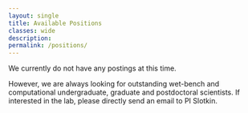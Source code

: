 ```yaml
---
layout: single
title: Available Positions
classes: wide
description:
permalink: /positions/
---
```


We currently do not have any postings at this time.

However, we are always looking for outstanding wet-bench and computational undergraduate, graduate and postdoctoral scientists. If interested in the lab, please directly send an email to PI Slotkin.
